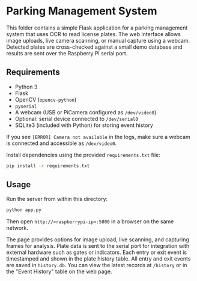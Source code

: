 # Parking Management System

This folder contains a simple Flask application for a parking management system that uses OCR to read license plates. The web interface allows image uploads, live camera scanning, or manual capture using a webcam. Detected plates are cross-checked against a small demo database and results are sent over the Raspberry Pi serial port.

## Requirements

- Python 3
- Flask
- OpenCV (`opencv-python`)
- `pyserial`
- A webcam (USB or PiCamera configured as `/dev/video0`)
- Optional: serial device connected to `/dev/serial0`
- SQLite3 (included with Python) for storing event history


If you see `[ERROR] Camera not available` in the logs, make sure a webcam is
connected and accessible as `/dev/video0`.

Install dependencies using the provided `requirements.txt` file:
```bash
pip install -r requirements.txt
```

## Usage
Run the server from within this directory:
```bash
python app.py
```
Then open `http://<raspberrypi-ip>:5000` in a browser on the same network.

The page provides options for image upload, live scanning, and capturing frames for analysis. Plate data is sent to the serial port for integration with external hardware such as gates or indicators. Each entry or exit event is timestamped and shown in the plate history table. All entry and exit events are saved in `history.db`. You can view the latest records at `/history` or in the "Event History" table on the web page.

